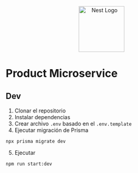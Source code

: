 <p align="center">
  <a href="http://nestjs.com/" target="blank"><img src="https://nestjs.com/img/logo-small.svg" width="120" alt="Nest Logo" /></a>
</p>

# Product Microservice

## Dev

1. Clonar el repositorio
2. Instalar dependencias
3. Crear archivo `.env` basado en el `.env.template`
4. Ejecutar migración de Prisma

```
npx prisma migrate dev
```

5. Ejecutar

```
npm run start:dev
```
